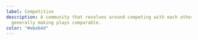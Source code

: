 ```yaml
---
label: Competitive
description: A community that revolves around competing with each other or
  generally making plays comparable.
color: "#ebeb4d"
---
```

